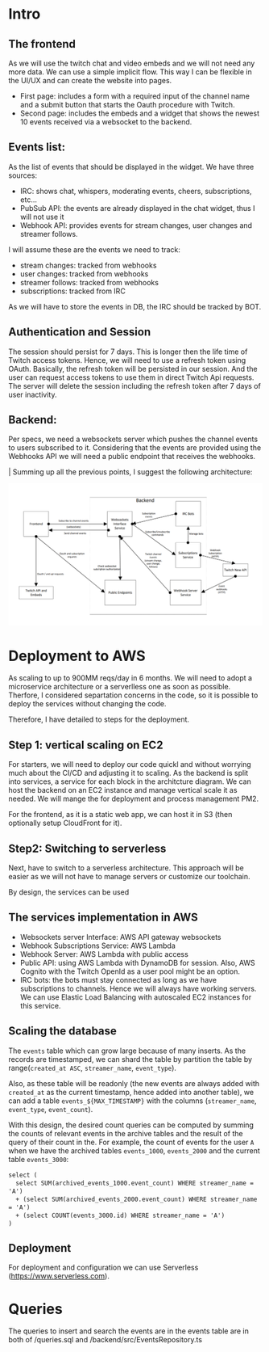 # Intro
## The frontend
As we will use the twitch chat and video embeds and we will not need any more data. We can use a simple implicit flow. This way I can be flexible in the UI/UX and can create the website into pages.
-	First page: includes a form with a required input of the channel name and a submit button that starts the Oauth procedure with Twitch.
-	Second page: includes the embeds and a widget that shows the newest 10 events received via a websocket to the backend.

## Events list:
As the list of events that should be displayed in the widget. We have three sources:
- IRC: shows chat, whispers, moderating events, cheers, subscriptions, etc...
- PubSub API: the events are already displayed in the chat widget, thus I will not use it
- Webhook API: provides events for stream changes, user changes and streamer follows.

I will assume these are the events we need to track:
- stream changes: tracked from webhooks
- user changes: tracked from webhooks
- streamer follows: tracked from webhooks
- subscriptions: tracked from IRC

As we will have to store the events in DB, the IRC should be tracked by BOT.

## Authentication and Session
The session should persist for 7 days. This is longer then the life time of Twitch access tokens.
Hence, we will need to use a refresh token using OAuth.
Basically, the refresh token will be persisted in our session. And the user can request access tokens to use them in direct Twitch Api requests.
The server will delete the session including the refresh token after 7 days of user inactivity.

## Backend: 
Per specs, we need a websockets server which pushes the channel events to users subscribed to it.
Considering that the events are provided using the Webhooks API we will need a public endpoint that receives the webhooks.


| Summing up all the previous points, I suggest the following architecture:

![System architecture](/architecture.png)
  
# Deployment to AWS
As scaling to up to 900MM reqs/day in 6 months. We will need to adopt a microservice architecture or a serverlless one as soon as possible. Therfore, I considered separtation concerns in the code, so it is possible to deploy the services without changing the code.

Therefore, I have detailed to steps for the deployment.

## Step 1: vertical scaling on EC2
For starters, we will need to deploy our code quickl and without worrying much about the CI/CD and adjusting it to scaling. 
As the backend is split into services, a service for each block in the architcture diagram.
We can host the backend on an EC2 instance and manage vertical scale it as needed. We will mange the for deployment and process management PM2.

For the frontend, as it is a static web app, we can host it in S3 (then optionally setup CloudFront for it).

## Step2: Switching to serverless
Next, have to switch to a serverless architecture. This approach will be easier as we will not have to manage servers or customize our toolchain.

By design, the services can be used

## The services implementation in AWS
- Websockets server Interface: AWS API gateway websockets
- Webhook Subscriptions Service: AWS Lambda
- Webhook Server: AWS Lambda with public access
- Public API: using AWS Lambda with DynamoDB for session. Also, AWS Cognito with the Twitch OpenId as a user pool might be an option.
- IRC bots: the bots must stay connected as long as we have subscriptions to channels. Hence we will always have working servers. We can use Elastic Load Balancing with autoscaled EC2 instances for this service.

## Scaling the database
The `events` table which can grow large because of many inserts. As the records are timestamped, we can shard the table by partition the table by range(`created_at ASC`, `streamer_name`, `event_type`).

Also, as these table will be readonly (the new events are always added with `created_at` as the current timestamp, hence added into another table), we can add a table `events_${MAX_TIMESTAMP}` with the columns (`streamer_name`, `event_type`, `event_count`).
 
With this design, the desired count queries can be computed by summing the counts of relevant events in the archive tables and the result of the query of their count in the.
For example, the count of events for the user `A` when we have the archived tables `events_1000`, `events_2000` and the current table `events_3000`:

```
select (
  select SUM(archived_events_1000.event_count) WHERE streamer_name = 'A') 
  + (select SUM(archived_events_2000.event_count) WHERE streamer_name = 'A') 
  + (select COUNT(events_3000.id) WHERE streamer_name = 'A')
)
``` 

## Deployment
For deployment and configuration we can use Serverless (https://www.serverless.com).

# Queries
The queries to insert and search the events are in the events table are in both of /queries.sql and /backend/src/EventsRepository.ts
